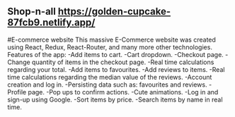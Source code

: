 ## Shop-n-all https://golden-cupcake-87fcb9.netlify.app/
#E-commerce website
This massive E-Commerce website was created using React, Redux, React-Router, and many more other technologies.
Features of the app:
-Add items to cart.
-Cart dropdown.
-Checkout page.
-Change quantity of items in the checkout page.
-Real time calculations regarding your total.
-Add items to favourites.
-Add reviews to items.
-Real time calculations regarding the median value of the reviews.
-Account creation and log in.
-Persisting data such as: favourites and reviews.
-Profile page.
-Pop ups to confirm actions.
-Cute animations.
-Log in and sign-up using Google.
-Sort items by price.
-Search items by name in real time.
